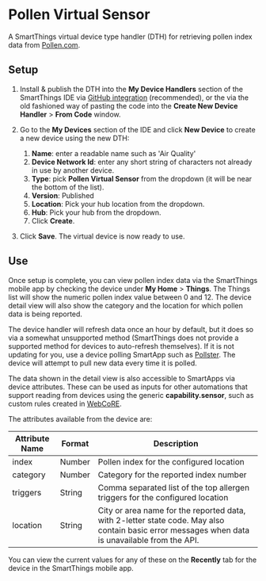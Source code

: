 # Pollen Virtual Sensor

A SmartThings virtual device type handler (DTH) for retrieving pollen index data from [Pollen.com](https://www.pollen.com/).

## Setup

1. Install & publish the DTH into the **My Device Handlers** section of the SmartThings IDE via [GitHub integration](http://docs.smartthings.com/en/latest/tools-and-ide/github-integration.html#setup) (recommended), or the via the old fashioned way of pasting the code into the **Create New Device Handler** > **From Code** window.

2. Go to the **My Devices** section of the IDE and click **New Device** to create a new device using the new DTH:
    1. **Name**: enter a readable name such as 'Air Quality'
    2. **Device Network Id**: enter any short string of characters not already in use by another device.
    3. **Type**: pick **Pollen Virtual Sensor** from the dropdown (it will be near the bottom of the list).
    4. **Version**: Published
    5. **Location**: Pick your hub location from the dropdown.
    6. **Hub**: Pick your hub from the dropdown.
    7. Click **Create**.

3. Click **Save**. The virtual device is now ready to use.

## Use

Once setup is complete, you can view pollen index data via the SmartThings mobile app by checking the device under **My Home** > **Things**. The Things list will show the numeric pollen index value between 0 and 12. The device detail view will also show the category and the location for which pollen data is being reported.

The device handler will refresh data once an hour by default, but it does so via a somewhat unsupported method (SmartThings does not provide a supported method for devices to auto-refresh themselves). If it is not updating for you, use a device polling SmartApp such as [Pollster](https://github.com/statusbits/smartthings/blob/master/Pollster.md). The device will attempt to pull new data every time it is polled.

The data shown in the detail view is also accessible to SmartApps via device attributes. These can be used as inputs for other automations that support reading from devices using the generic **capability.sensor**, such as custom rules created in [WebCoRE](https://community.smartthings.com/t/faq-what-is-webcore-and-what-was-core/59981).

The attributes available from the device are:

| Attribute Name  | Format | Description  |
|---|---|---|
| index | Number | Pollen index for the configured location |
| category | Number | Category for the reported index number |
| triggers | String | Comma separated list of the top allergen triggers for the configured location |
| location | String | City or area name for the reported data, with 2-letter state code. May also contain basic error messages when data is unavailable from the API. |

You can view the current values for any of these on the **Recently** tab for the device in the SmartThings mobile app.
